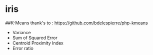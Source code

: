 # iris

##K-Means
thank's to : https://github.com/bdelespierre/php-kmeans

* Variance
* Sum	of	Squared	Error
* Centroid	Proximity	Index
* Error	ratio

